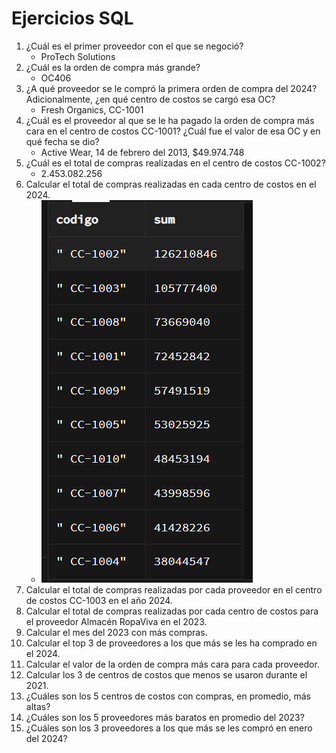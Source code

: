 # Ejercicios SQL

1. ¿Cuál es el primer proveedor con el que se negoció?
   - ProTech Solutions
2. ¿Cuál es la orden de compra más grande?
   - OC406
3. ¿A qué proveedor se le compró la primera orden de compra del 2024? Adicionalmente, ¿en qué centro de costos se cargó esa OC?
   - Fresh Organics, CC-1001
4. ¿Cuál es el proveedor al que se le ha pagado la orden de compra más cara en el centro de costos CC-1001? ¿Cuál fue el valor de esa OC y en qué fecha se dio?
   - Active Wear, 14 de febrero del 2013, $49.974.748
5. ¿Cuál es el total de compras realizadas en el centro de costos CC-1002?
   - 2.453.082.256
6. Calcular el total de compras realizadas en cada centro de costos en el 2024.
   - ![Punto 6](./resultados/6.png 'Resultado punto 6')
7. Calcular el total de compras realizadas por cada proveedor en el centro de costos CC-1003 en el año 2024.
8. Calcular el total de compras realizadas por cada centro de costos para el proveedor Almacén RopaViva en el 2023.
9. Calcular el mes del 2023 con más compras.
10. Calcular el top 3 de proveedores a los que más se les ha comprado en el 2024.
11. Calcular el valor de la orden de compra más cara para cada proveedor.
12. Calcular los 3 de centros de costos que menos se usaron durante el 2021.
13. ¿Cuáles son los 5 centros de costos con compras, en promedio, más altas?
14. ¿Cuáles son los 5 proveedores más baratos en promedio del 2023?
15. ¿Cuáles son los 3 proveedores a los que más se les compró en enero del 2024?

